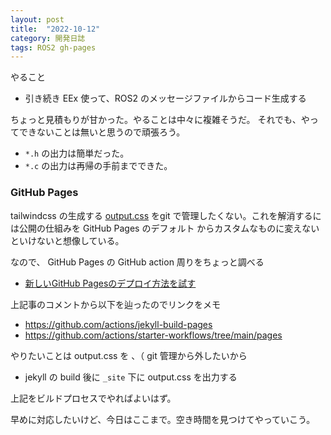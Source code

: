 ```yaml
---
layout: post
title:  "2022-10-12"
category: 開発日誌
tags: ROS2 gh-pages
---
```


やること

* 引き続き EEx 使って、ROS2 のメッセージファイルからコード生成する

ちょっと見積もりが甘かった。やることは中々に複雑そうだ。
それでも、やってできないことは無いと思うので頑張ろう。

* `*.h` の出力は簡単だった。
* `*.c` の出力は再帰の手前までできた。


### GitHub Pages

tailwindcss の生成する [output.css](https://github.com/pojiro/pojiro.github.io/blob/main/assets/css/output.css) をgit で管理したくない。これを解消するには公開の仕組みを GitHub Pages のデフォルト からカスタムなものに変えないといけないと想像している。

なので、 GitHub Pages の GitHub action 周りをちょっと調べる

* [新しいGitHub Pagesのデプロイ方法を試す](https://zenn.dev/ssssota/articles/f2509a21b768ed)

上記事のコメントから以下を辿ったのでリンクをメモ

* https://github.com/actions/jekyll-build-pages
* https://github.com/actions/starter-workflows/tree/main/pages

やりたいことは output.css を 、（ git 管理から外したいから

* jekyll の build 後に `_site` 下に output.css を出力する

上記をビルドプロセスでやればよいはず。

早めに対応したいけど、今日はここまで。空き時間を見つけてやっていこう。

